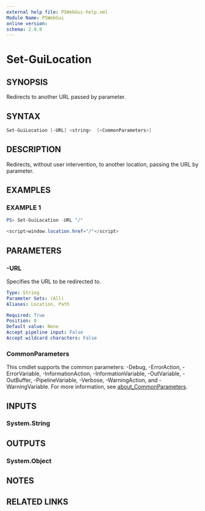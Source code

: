 ```yaml
---
external help file: PSWebGui-help.xml
Module Name: PSWebGui
online version:
schema: 2.0.0
---
```


# Set-GuiLocation

## SYNOPSIS
Redirects to another URL passed by parameter.

## SYNTAX
```powershell
Set-GuiLocation [-URL] <string>  [<CommonParameters>]
```

## DESCRIPTION
Redirects, without user intervention, to another location, passing the URL by parameter.

## EXAMPLES

### EXAMPLE 1
```powershell
PS> Set-GuiLocation -URL "/"

<script>window.location.href="/"</script>
```

## PARAMETERS

### -URL
Specifies the URL to be redirected to.

```yaml
Type: String
Parameter Sets: (All)
Aliases: Location, Path

Required: True
Position: 0
Default value: None
Accept pipeline input: False
Accept wildcard characters: False
```

### CommonParameters
This cmdlet supports the common parameters: -Debug, -ErrorAction, -ErrorVariable, -InformationAction, -InformationVariable, -OutVariable, -OutBuffer, -PipelineVariable, -Verbose, -WarningAction, and -WarningVariable. For more information, see [about_CommonParameters](http://go.microsoft.com/fwlink/?LinkID=113216).

## INPUTS
### System.String

## OUTPUTS
### System.Object

## NOTES

## RELATED LINKS